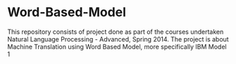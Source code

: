 Word-Based-Model
================

This repository consists of project done as part of the courses undertaken Natural Language Processing - Advanced, Spring 2014. The project is about Machine Translation using Word Based Model, more specifically IBM Model 1
